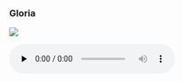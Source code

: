 ### Gloria

![](./mass-vi-gloria.jpg)

<audio src="https://storage.googleapis.com/kyriale/djc_06_gloria_mp3_1.mp3" preload="none" controls="controls"></audio>
